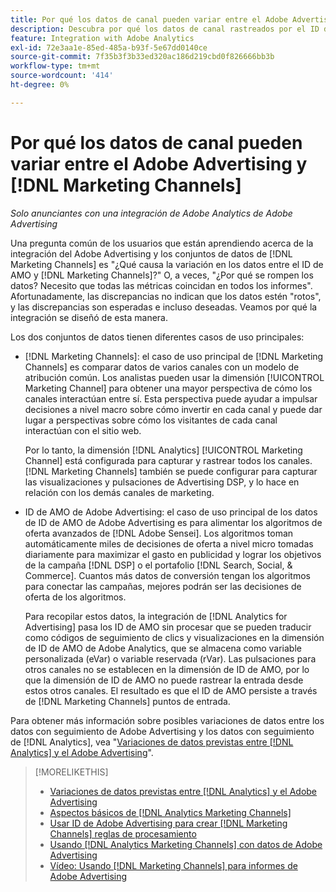 ```yaml
---
title: Por qué los datos de canal pueden variar entre el Adobe Advertising y  [!DNL Marketing Channels]
description: Descubra por qué los datos de canal rastreados por el ID de AMO pueden variar de los datos de canal rastreados por  [!DNL Analytics Marketing Channels].
feature: Integration with Adobe Analytics
exl-id: 72e3aa1e-85ed-485a-b93f-5e67dd0140ce
source-git-commit: 7f35b3f3b33ed320ac186d219cbd0f826666bb3b
workflow-type: tm+mt
source-wordcount: '414'
ht-degree: 0%

---
```


# Por qué los datos de canal pueden variar entre el Adobe Advertising y [!DNL Marketing Channels]

*Solo anunciantes con una integración de Adobe Analytics de Adobe Advertising*

Una pregunta común de los usuarios que están aprendiendo acerca de la integración del Adobe Advertising y los conjuntos de datos de [!DNL Marketing Channels] es &quot;¿Qué causa la variación en los datos entre el ID de AMO y [!DNL Marketing Channels]?&quot; O, a veces, &quot;¿Por qué se rompen los datos? Necesito que todas las métricas coincidan en todos los informes&quot;. Afortunadamente, las discrepancias no indican que los datos estén &quot;rotos&quot;, y las discrepancias son esperadas e incluso deseadas. Veamos por qué la integración se diseñó de esta manera.

Los dos conjuntos de datos tienen diferentes casos de uso principales:

* [!DNL Marketing Channels]: el caso de uso principal de [!DNL Marketing Channels] es comparar datos de varios canales con un modelo de atribución común. Los analistas pueden usar la dimensión [!UICONTROL Marketing Channel] para obtener una mayor perspectiva de cómo los canales interactúan entre sí. Esta perspectiva puede ayudar a impulsar decisiones a nivel macro sobre cómo invertir en cada canal y puede dar lugar a perspectivas sobre cómo los visitantes de cada canal interactúan con el sitio web.

  Por lo tanto, la dimensión [!DNL Analytics] [!UICONTROL Marketing Channel] está configurada para capturar y rastrear todos los canales. [!DNL Marketing Channels] también se puede configurar para capturar las visualizaciones y pulsaciones de Advertising DSP, y lo hace en relación con los demás canales de marketing.

* ID de AMO de Adobe Advertising: el caso de uso principal de los datos de ID de AMO de Adobe Advertising es para alimentar los algoritmos de oferta avanzados de [!DNL Adobe Sensei]. Los algoritmos toman automáticamente miles de decisiones de oferta a nivel micro tomadas diariamente para maximizar el gasto en publicidad y lograr los objetivos de la campaña [!DNL DSP] o el portafolio [!DNL Search, Social, & Commerce]. Cuantos más datos de conversión tengan los algoritmos para conectar las campañas, mejores podrán ser las decisiones de oferta de los algoritmos.

  Para recopilar estos datos, la integración de [!DNL Analytics for Advertising] pasa los ID de AMO sin procesar que se pueden traducir como códigos de seguimiento de clics y visualizaciones en la dimensión de ID de AMO de Adobe Analytics, que se almacena como variable personalizada (eVar) o variable reservada (rVar). Las pulsaciones para otros canales no se establecen en la dimensión de ID de AMO, por lo que la dimensión de ID de AMO no puede rastrear la entrada desde estos otros canales. El resultado es que el ID de AMO persiste a través de [!DNL Marketing Channels] puntos de entrada.

Para obtener más información sobre posibles variaciones de datos entre los datos con seguimiento de Adobe Advertising y los datos con seguimiento de [!DNL Analytics], vea &quot;[Variaciones de datos previstas entre [!DNL Analytics] y el Adobe Advertising](../data-variances.md)&quot;.

>[!MORELIKETHIS]
>
>* [Variaciones de datos previstas entre [!DNL Analytics]  y el Adobe Advertising](/help/integrations/analytics/data-variances.md)
>* [Aspectos básicos de [!DNL Analytics Marketing Channels]](mc-overview.md)
>* [Usar ID de Adobe Advertising para crear [!DNL Marketing Channels] reglas de procesamiento](mc-ids.md)
>* [Usando [!DNL Analytics Marketing Channels] con datos de Adobe Advertising](mc-ac-data.md)
>* [Vídeo: Usando [!DNL Marketing Channels] para informes de Adobe Advertising](https://experienceleague.adobe.com/docs/advertising-learn/tutorials/analytics/analytics-reporting-a4adc.html?lang=es)
